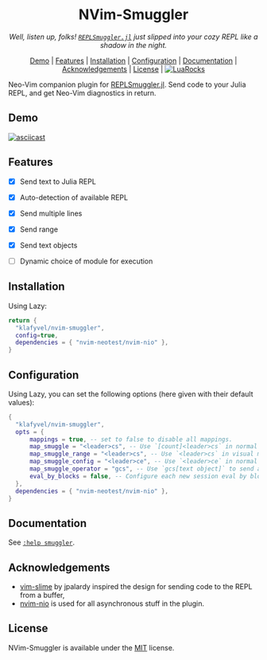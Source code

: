 <div align="center">

# NVim-Smuggler

*Well, listen up, folks! [`REPLSmuggler.jl`](https://github.com/klafyvel/REPLSmuggler.jl) just slipped into your cozy REPL like a shadow in the night.*

[Demo](#Demo) | [Features](#Features) | [Installation](#Installation) | [Configuration](#Configuration) | [Documentation](#Documentation) | [Acknowledgements](#Acknowledgements) | [License](#License) | [![LuaRocks](https://img.shields.io/luarocks/v/Klafyvel/nvim-smuggler?logo=lua&color=purple)](https://luarocks.org/modules/Klafyvel/nvim-smuggler)
</div>

Neo-Vim companion plugin for [REPLSmuggler.jl](https://github.com/klafyvel/REPLSmuggler.jl). Send code to your Julia REPL, and get Neo-Vim diagnostics in return.


## Demo

[![asciicast](https://asciinema.org/a/W6RTJeVzRL3SvUIHfuauLGDF7.svg)](https://asciinema.org/a/W6RTJeVzRL3SvUIHfuauLGDF7)

## Features

- [x]  Send text to Julia REPL
- [x]  Auto-detection of available REPL
- [x]  Send multiple lines
- [x]  Send range
- [x]  Send text objects
- [ ]  Dynamic choice of module for execution


## Installation

Using Lazy:

```lua
return {
  "klafyvel/nvim-smuggler",
  config=true,
  dependencies = { "nvim-neotest/nvim-nio" },
}
```
    
## Configuration

Using Lazy, you can set the following options (here given with their default values):
```lua
{
  "klafyvel/nvim-smuggler",
  opts = {
      mappings = true, -- set to false to disable all mappings.
      map_smuggle = "<leader>cs", -- Use `[count]<leader>cs` in normal mode to send count lines.
      map_smuggle_range = "<leader>cs", -- Use `<leader>cs` in visual mode to send the current selection.
      map_smuggle_config = "<leader>ce", -- Use `<leader>ce` in normal mode to reconfigure the plugin.
      map_smuggle_operator = "gcs", -- Use `gcs[text object]` to send a text object in normal mode.
      eval_by_blocks = false, -- Configure each new session eval by block attribute.
  },
  dependencies = { "nvim-neotest/nvim-nio" },
}
```
## Documentation

See [`:help smuggler`](https://github.com/klafyvel/nvim-smuggler/blob/main/doc/smuggler.txt).


## Acknowledgements

 - [vim-slime](https://github.com/jpalardy/vim-slime) by jpalardy inspired the design for sending code to the REPL from a buffer,
 - [nvim-nio](https://github.com/nvim-neotest/nvim-nio) is used for all asynchronous stuff in the plugin.


## License

NVim-Smuggler is available under the [MIT](https://choosealicense.com/licenses/mit/) license.


